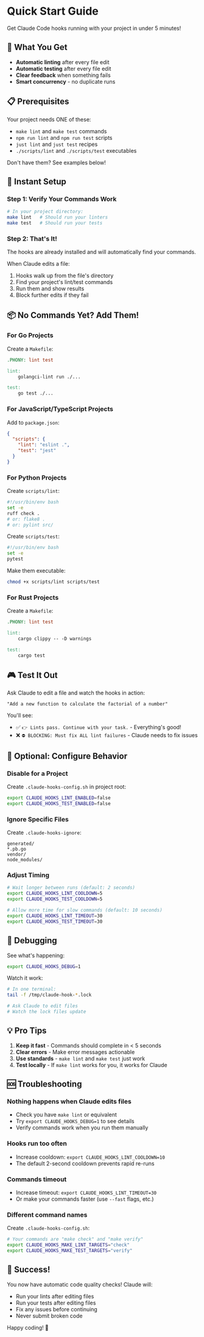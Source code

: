 # Quick Start Guide

Get Claude Code hooks running with your project in under 5 minutes!

## 🎯 What You Get

- **Automatic linting** after every file edit
- **Automatic testing** after every file edit  
- **Clear feedback** when something fails
- **Smart concurrency** - no duplicate runs

## 📋 Prerequisites

Your project needs ONE of these:
- `make lint` and `make test` commands
- `npm run lint` and `npm run test` scripts
- `just lint` and `just test` recipes
- `./scripts/lint` and `./scripts/test` executables

Don't have them? See examples below!

## 🚀 Instant Setup

### Step 1: Verify Your Commands Work
```bash
# In your project directory:
make lint   # Should run your linters
make test   # Should run your tests
```

### Step 2: That's It!
The hooks are already installed and will automatically find your commands.

When Claude edits a file:
1. Hooks walk up from the file's directory
2. Find your project's lint/test commands
3. Run them and show results
4. Block further edits if they fail

## 📦 No Commands Yet? Add Them!

### For Go Projects
Create a `Makefile`:
```makefile
.PHONY: lint test

lint:
	golangci-lint run ./...

test:
	go test ./...
```

### For JavaScript/TypeScript Projects
Add to `package.json`:
```json
{
  "scripts": {
    "lint": "eslint .",
    "test": "jest"
  }
}
```

### For Python Projects
Create `scripts/lint`:
```bash
#!/usr/bin/env bash
set -e
ruff check .
# or: flake8 .
# or: pylint src/
```

Create `scripts/test`:
```bash
#!/usr/bin/env bash
set -e
pytest
```

Make them executable:
```bash
chmod +x scripts/lint scripts/test
```

### For Rust Projects
Create a `Makefile`:
```makefile
.PHONY: lint test

lint:
	cargo clippy -- -D warnings

test:
	cargo test
```

## 🎮 Test It Out

Ask Claude to edit a file and watch the hooks in action:

```
"Add a new function to calculate the factorial of a number"
```

You'll see:
- ✅ `👉 Lints pass. Continue with your task.` - Everything's good!
- ❌ `⛔ BLOCKING: Must fix ALL lint failures` - Claude needs to fix issues

## 🔧 Optional: Configure Behavior

### Disable for a Project
Create `.claude-hooks-config.sh` in project root:
```bash
export CLAUDE_HOOKS_LINT_ENABLED=false
export CLAUDE_HOOKS_TEST_ENABLED=false
```

### Ignore Specific Files
Create `.claude-hooks-ignore`:
```
generated/
*.pb.go
vendor/
node_modules/
```

### Adjust Timing
```bash
# Wait longer between runs (default: 2 seconds)
export CLAUDE_HOOKS_LINT_COOLDOWN=5
export CLAUDE_HOOKS_TEST_COOLDOWN=5

# Allow more time for slow commands (default: 10 seconds)
export CLAUDE_HOOKS_LINT_TIMEOUT=30
export CLAUDE_HOOKS_TEST_TIMEOUT=30
```

## 🐛 Debugging

See what's happening:
```bash
export CLAUDE_HOOKS_DEBUG=1
```

Watch it work:
```bash
# In one terminal:
tail -f /tmp/claude-hook-*.lock

# Ask Claude to edit files
# Watch the lock files update
```

## 💡 Pro Tips

1. **Keep it fast** - Commands should complete in < 5 seconds
2. **Clear errors** - Make error messages actionable
3. **Use standards** - `make lint` and `make test` just work
4. **Test locally** - If `make lint` works for you, it works for Claude

## 🆘 Troubleshooting

### Nothing happens when Claude edits files
- Check you have `make lint` or equivalent
- Try `export CLAUDE_HOOKS_DEBUG=1` to see details
- Verify commands work when you run them manually

### Hooks run too often
- Increase cooldown: `export CLAUDE_HOOKS_LINT_COOLDOWN=10`
- The default 2-second cooldown prevents rapid re-runs

### Commands timeout
- Increase timeout: `export CLAUDE_HOOKS_LINT_TIMEOUT=30`
- Or make your commands faster (use `--fast` flags, etc.)

### Different command names
Create `.claude-hooks-config.sh`:
```bash
# Your commands are "make check" and "make verify"
export CLAUDE_HOOKS_MAKE_LINT_TARGETS="check"
export CLAUDE_HOOKS_MAKE_TEST_TARGETS="verify"
```

## 🎉 Success!

You now have automatic code quality checks! Claude will:
- Run your lints after editing files
- Run your tests after editing files
- Fix any issues before continuing
- Never submit broken code

Happy coding! 🚀